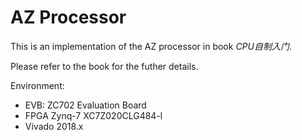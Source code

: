 # AZ Processor

This is an implementation of the AZ processor in book *CPU自制入门*.

Please refer to the book for the futher details.

Environment:

- EVB: ZC702 Evaluation Board
- FPGA Zynq-7 XC7Z020CLG484-l
- Vivado 2018.x
